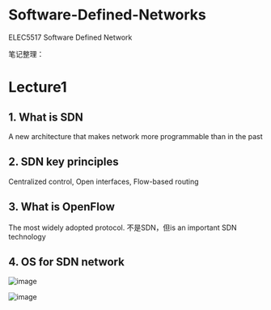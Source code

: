# Software-Defined-Networks
ELEC5517 Software Defined Network

笔记整理：

# Lecture1
## 1. What is SDN

A new architecture that makes network more programmable than in the past

## 2. SDN key principles

Centralized control, Open interfaces, Flow-based routing

## 3. What is OpenFlow

The most widely adopted protocol. 不是SDN，但is an important SDN technology

## 4. OS for SDN network
![image](https://user-images.githubusercontent.com/58734009/193587147-534aad65-cecc-4486-88e2-fe414e9d135f.png)

![image](https://user-images.githubusercontent.com/58734009/193587246-1b9cfb1f-0114-41b7-948d-142a652c4f4f.png)
